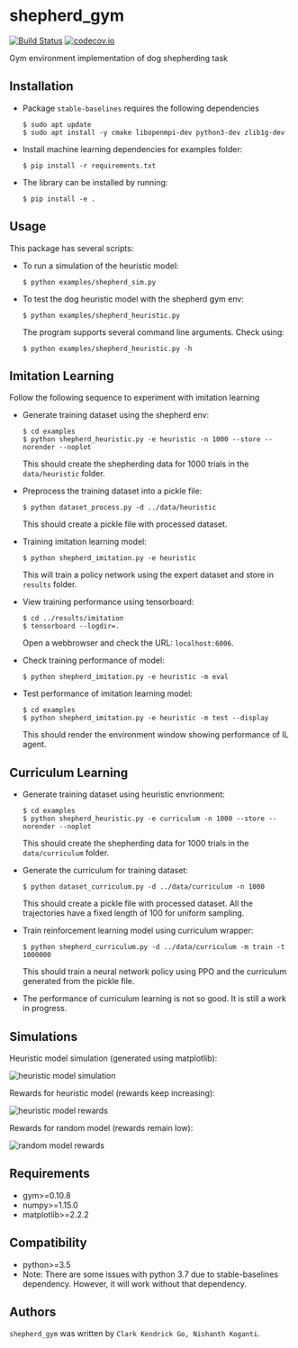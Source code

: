shepherd_gym
============

[![Build Status](https://travis-ci.org/buntyke/shepherd_gym.png)](https://travis-ci.org/buntyke/shepherd_gym)
[![codecov.io](https://codecov.io/github/buntyke/shepherd_gym/coverage.svg?branch=master)](https://codecov.io/github/buntyke/shepherd_gym?branch=master)

Gym environment implementation of dog shepherding task

Installation
------------

* Package `stable-baselines` requires the following dependencies
  ```
  $ sudo apt update
  $ sudo apt install -y cmake libopenmpi-dev python3-dev zlib1g-dev
  ```

* Install machine learning dependencies for examples folder:
  ```
  $ pip install -r requirements.txt
  ```

* The library can be installed by running:
  ```
  $ pip install -e .
  ```

Usage
-----

This package has several scripts:

* To run a simulation of the heuristic model:
  ```
  $ python examples/shepherd_sim.py
  ```

* To test the dog heuristic model with the shepherd gym env:
  ```
  $ python examples/shepherd_heuristic.py
  ```

  The program supports several command line arguments. Check using:
  ```
  $ python examples/shepherd_heuristic.py -h
  ```

Imitation Learning
------------------

Follow the following sequence to experiment with imitation learning

* Generate training dataset using the shepherd env:
  ```
  $ cd examples
  $ python shepherd_heuristic.py -e heuristic -n 1000 --store --norender --noplot
  ```
  This should create the shepherding data for 1000 trials in the `data/heuristic` folder.

* Preprocess the training dataset into a pickle file:
  ```
  $ python dataset_process.py -d ../data/heuristic
  ```
  This should create a pickle file with processed dataset.

* Training imitation learning model:
  ```
  $ python shepherd_imitation.py -e heuristic 
  ```
  This will train a policy network using the expert dataset and store in `results` folder.

* View training performance using tensorboard:
  ```
  $ cd ../results/imitation
  $ tensorboard --logdir=.
  ```
  Open a webbrowser and check the URL: `localhost:6006`.

* Check training performance of model:
  ```
  $ python shepherd_imitation.py -e heuristic -m eval 

* Test performance of imitation learning model:
  ```
  $ cd examples
  $ python shepherd_imitation.py -e heuristic -m test --display
  ```
  This should render the environment window showing performance of IL agent.

Curriculum Learning
-------------------

* Generate training dataset using heuristic envrionment:
  ```
  $ cd examples
  $ python shepherd_heuristic.py -e curriculum -n 1000 --store --norender --noplot
  ```
  This should create the shepherding data for 1000 trials in the `data/curriculum` folder.

* Generate the curriculum for training dataset:
  ```
  $ python dataset_curriculum.py -d ../data/curriculum -n 1000
  ```
  This should create a pickle file with processed dataset. All the 
  trajectories have a fixed length of 100 for uniform sampling.

* Train reinforcement learning model using curriculum wrapper:
  ```
  $ python shepherd_curriculum.py -d ../data/curriculum -m train -t 1000000
  ```
  This should train a neural network policy using PPO and the 
  curriculum generated from the pickle file. 

* The performance of curriculum learning is not so good. It is
  still a work in progress.

Simulations
-----------

Heuristic model simulation (generated using matplotlib):

![heuristic model simulation](images/heuristic.gif)

Rewards for heuristic model (rewards keep increasing):

![heuristic model rewards](images/heuristic_rewards.png)

Rewards for random model (rewards remain low):

![random model rewards](images/random_rewards.png)

Requirements
------------
* gym>=0.10.8 
* numpy>=1.15.0
* matplotlib>=2.2.2

Compatibility
-------------

* python>=3.5 
* Note: There are some issues with python 3.7 due to stable-baselines dependency. However, it will work without that dependency.

Authors
-------

`shepherd_gym` was written by `Clark Kendrick Go, Nishanth Koganti`.
